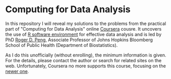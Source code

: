 # Computing for Data Analysis

In this repository I will reveal my solutions to the problems from the practical part of "Computing for Data Analysis" online [Coursera](https://www.coursera.org/ "Official site of Coursera") cousre. It uncovers the use of [R software environment](https://www.r-project.org/ "R Homepage") for effective data analysis and is led by PhD 
[Roger D. Peng](http://www.biostat.jhsph.edu/~rpeng/ "Author's page"), Associate Professor of Johns Hopkins Bloomberg School of Public Health (Department of Biostatistics).

As I do this unofficially (without enrolling), the minimum information is given. For the details, please contact the author or search for related sites on the web. Unfortunately, Coursera no more supports this course, focusing on the [newer one](https://www.coursera.org/learn/r-programming "R Programming").
